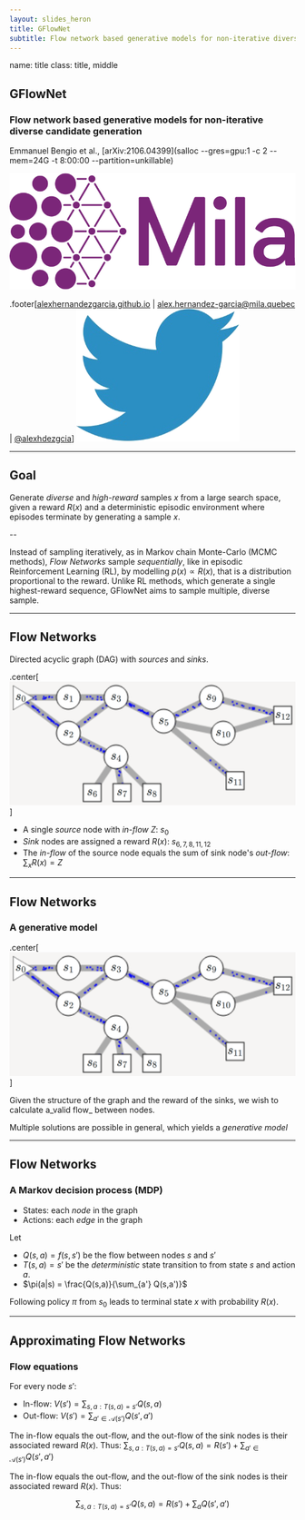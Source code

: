 ```yaml
---
layout: slides_heron
title: GFlowNet
subtitle: Flow network based generative models for non-iterative diverse candidate generation
---
```


name: title
class: title, middle

## GFlowNet
### Flow network based generative models for non-iterative diverse candidate generation

Emmanuel Bengio et al., [arXiv:2106.04399](salloc --gres=gpu:1 -c 2 --mem=24G -t 8:00:00 --partition=unkillable)

[![:scale 25%](../assets/images/slides/logos/mila-purple.png)](https://mila.quebec/)

.footer[[alexhernandezgarcia.github.io](https://alexhernandezgarcia.github.io/) | [alex.hernandez-garcia@mila.quebec](mailto:alex.hernandez-garcia@mila.quebec) | [@alexhdezgcia](https://twitter.com/alexhdezgcia)] [![:scale 1em](../assets/images/slides/misc/twitter.png)](https://twitter.com/alexhdezgcia)

---

## Goal

Generate _diverse_ and _high-reward_ samples $x$ from a large search space, given a reward $R(x)$ and a deterministic episodic environment where episodes terminate by generating a sample $x$.

--

Instead of sampling iteratively, as in Markov chain Monte-Carlo (MCMC methods), *Flow Networks* sample _sequentially_, like in episodic Reinforcement Learning (RL), by modelling $p(x) \propto R(x)$, that is a distribution proportional to the reward. Unlike RL methods, which generate a single highest-reward sequence, GFlowNet aims to sample multiple, diverse sample.

---

## Flow Networks

Directed acyclic graph (DAG) with *sources* and *sinks*.

.center[![:scale 60%](../assets/images/slides/gflownet/flownet.png)]

* A single *source* node with _in-flow_ $Z$: $s_0$ 
* *Sink* nodes are assigned a reward $R(x)$: $s_{6,7,8,11,12}$
* The _in-flow_ of the source node equals the sum of sink node's _out-flow_: $\sum_x R(x) = Z$

---

## Flow Networks
### A generative model

.center[![:scale 60%](../assets/images/slides/gflownet/flownet.png)]

Given the structure of the graph and the reward of the sinks, we wish to calculate a_valid flow_ between nodes.

Multiple solutions are possible in general, which yields a _generative model_

---

## Flow Networks
### A Markov decision process (MDP)

* States: each *node* in the graph
* Actions: each *edge* in the graph

Let
* $Q(s, a) = f(s, s')$ be the flow between nodes $s$ and $s'$
* $T(s, a) = s'$ be the _deterministic_ state transition to from state $s$ and action $a$.
* $\pi(a|s) = \frac{Q(s,a)}{\sum_{a'} Q(s,a')}$

Following policy $\pi$ from $s_0$ leads to terminal state $x$ with probability $R(x)$.

---

## Approximating Flow Networks
### Flow equations

For every node $s'$:

* In-flow: $V(s') = \sum_{s,a:T(s,a)=s'} Q(s,a)$
* Out-flow: $V(s') = \sum_{a' \in \mathcal{A}(s')} Q(s',a')$

The in-flow equals the out-flow, and the out-flow of the sink nodes is their associated reward $R(x)$. Thus: $\sum_{s,a:T(s,a)=s'} Q(s,a) = R(s') + \sum_{a' \in \mathcal{A}(s')} Q(s',a')$

The in-flow equals the out-flow, and the out-flow of the sink nodes is their associated reward $R(x)$. Thus:

$$
\sum_{s,a:T(s,a)=s'} Q(s,a) = R(s') + \sum_a Q(s', a')
$$

